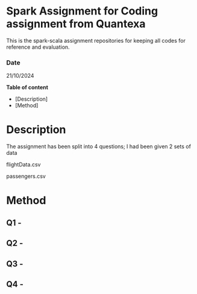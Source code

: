 # Spark Assignment for Coding assignment from Quantexa
This is the spark-scala assignment repositories for keeping all codes for reference and evaluation.

### Date 
21/10/2024

**Table of content**
- [Description]
- [Method]

# Description
The assignment has been split into 4 questions; I had been given 2 sets of data 

flightData.csv


passengers.csv

# Method

## Q1 -
 
## Q2 - 
## Q3 - 
## Q4 -